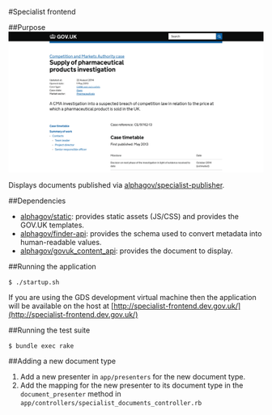 #Specialist frontend

##Purpose
![Specialist frontend screenshot](https://raw.githubusercontent.com/alphagov/specialist-frontend/master/docs/assets/page-screenshot.png)

Displays documents published via [alphagov/specialist-publisher](https://github.com/alphagov/specialist-publisher).

##Dependencies
* [alphagov/static](https://github.com/alphagov/static): provides static assets (JS/CSS) and provides the GOV.UK templates.
* [alphagov/finder-api](https://github.com/alphagov/finder-api): provides the schema used to convert metadata into human-readable values.
* [alphagov/govuk_content_api](https://github.com/alphagov/govuk_content_api): provides the document to display.

##Running the application

```
$ ./startup.sh
```

If you are using the GDS development virtual machine then the application will be available on the host at [http://specialist-frontend.dev.gov.uk/](http://specialist-frontend.dev.gov.uk/)

##Running the test suite

```
$ bundle exec rake
```

##Adding a new document type
1. Add a new presenter in `app/presenters` for the new document type.
2. Add the mapping for the new presenter to its document type in the `document_presenter` method in `app/controllers/specialist_documents_controller.rb`
